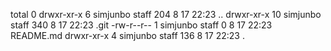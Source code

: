 total 0
drwxr-xr-x   6 simjunbo  staff  204  8 17 22:23 ..
drwxr-xr-x  10 simjunbo  staff  340  8 17 22:23 .git
-rw-r--r--   1 simjunbo  staff    0  8 17 22:23 README.md
drwxr-xr-x   4 simjunbo  staff  136  8 17 22:23 .
